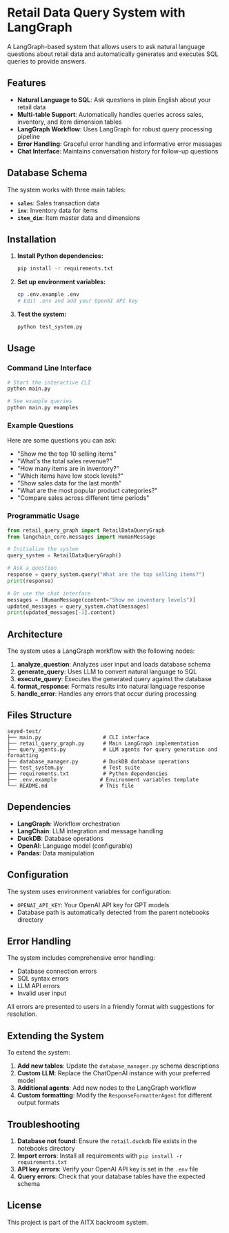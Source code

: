 # Retail Data Query System with LangGraph

A LangGraph-based system that allows users to ask natural language questions about retail data and automatically generates and executes SQL queries to provide answers.

## Features

- **Natural Language to SQL**: Ask questions in plain English about your retail data
- **Multi-table Support**: Automatically handles queries across sales, inventory, and item dimension tables
- **LangGraph Workflow**: Uses LangGraph for robust query processing pipeline
- **Error Handling**: Graceful error handling and informative error messages
- **Chat Interface**: Maintains conversation history for follow-up questions

## Database Schema

The system works with three main tables:

- **`sales`**: Sales transaction data
- **`inv`**: Inventory data for items  
- **`item_dim`**: Item master data and dimensions

## Installation

1. **Install Python dependencies:**
   ```bash
   pip install -r requirements.txt
   ```

2. **Set up environment variables:**
   ```bash
   cp .env.example .env
   # Edit .env and add your OpenAI API key
   ```

3. **Test the system:**
   ```bash
   python test_system.py
   ```

## Usage

### Command Line Interface

```bash
# Start the interactive CLI
python main.py

# See example queries
python main.py examples
```

### Example Questions

Here are some questions you can ask:

- "Show me the top 10 selling items"
- "What's the total sales revenue?"
- "How many items are in inventory?" 
- "Which items have low stock levels?"
- "Show sales data for the last month"
- "What are the most popular product categories?"
- "Compare sales across different time periods"

### Programmatic Usage

```python
from retail_query_graph import RetailDataQueryGraph
from langchain_core.messages import HumanMessage

# Initialize the system
query_system = RetailDataQueryGraph()

# Ask a question
response = query_system.query("What are the top selling items?")
print(response)

# Or use the chat interface
messages = [HumanMessage(content="Show me inventory levels")]
updated_messages = query_system.chat(messages)
print(updated_messages[-1].content)
```

## Architecture

The system uses a LangGraph workflow with the following nodes:

1. **analyze_question**: Analyzes user input and loads database schema
2. **generate_query**: Uses LLM to convert natural language to SQL
3. **execute_query**: Executes the generated query against the database
4. **format_response**: Formats results into natural language response
5. **handle_error**: Handles any errors that occur during processing

## Files Structure

```
seyed-test/
├── main.py                    # CLI interface
├── retail_query_graph.py      # Main LangGraph implementation
├── query_agents.py            # LLM agents for query generation and formatting
├── database_manager.py        # DuckDB database operations
├── test_system.py             # Test suite
├── requirements.txt           # Python dependencies
├── .env.example              # Environment variables template
└── README.md                 # This file
```

## Dependencies

- **LangGraph**: Workflow orchestration
- **LangChain**: LLM integration and message handling
- **DuckDB**: Database operations
- **OpenAI**: Language model (configurable)
- **Pandas**: Data manipulation

## Configuration

The system uses environment variables for configuration:

- `OPENAI_API_KEY`: Your OpenAI API key for GPT models
- Database path is automatically detected from the parent notebooks directory

## Error Handling

The system includes comprehensive error handling:

- Database connection errors
- SQL syntax errors  
- LLM API errors
- Invalid user input

All errors are presented to users in a friendly format with suggestions for resolution.

## Extending the System

To extend the system:

1. **Add new tables**: Update the `database_manager.py` schema descriptions
2. **Custom LLM**: Replace the ChatOpenAI instance with your preferred model
3. **Additional agents**: Add new nodes to the LangGraph workflow
4. **Custom formatting**: Modify the `ResponseFormatterAgent` for different output formats

## Troubleshooting

1. **Database not found**: Ensure the `retail.duckdb` file exists in the notebooks directory
2. **Import errors**: Install all requirements with `pip install -r requirements.txt`
3. **API key errors**: Verify your OpenAI API key is set in the `.env` file
4. **Query errors**: Check that your database tables have the expected schema

## License

This project is part of the AITX backroom system.